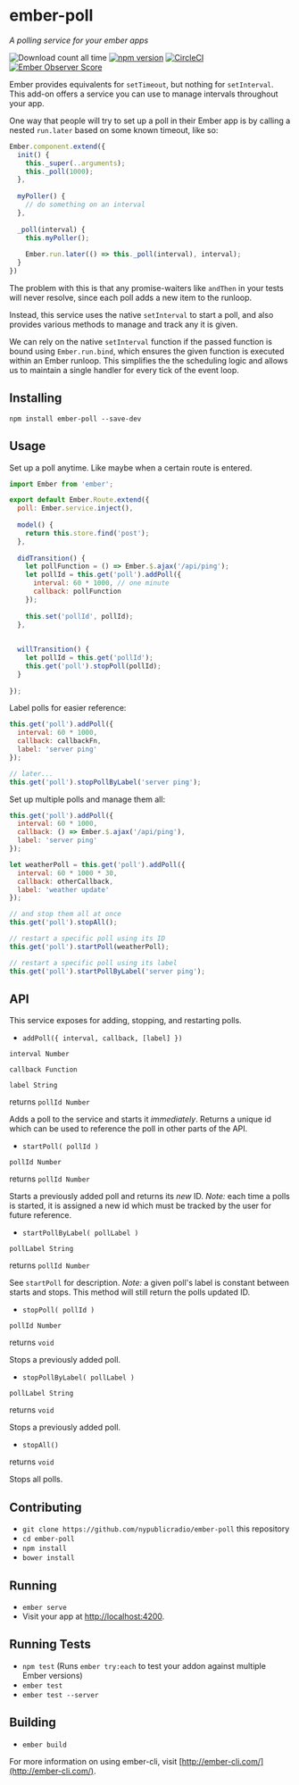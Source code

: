 # ember-poll

*A polling service for your ember apps*

![Download count all time](https://img.shields.io/npm/dt/ember-poll.svg) [![npm version](https://badge.fury.io/js/ember-poll.svg)](http://badge.fury.io/js/ember-poll) [![CircleCI](https://circleci.com/gh/nypublicradio/ember-poll/tree/master.svg?style=svg)](https://circleci.com/gh/nypublicradio/ember-poll/tree/master) [![Ember Observer Score](http://emberobserver.com/badges/ember-poll.svg)](http://emberobserver.com/addons/ember-poll)


Ember provides equivalents for `setTimeout`, but nothing for `setInterval`. This add-on offers a service you can use to manage intervals throughout your app.

One way that people will try to set up a poll in their Ember app is by calling a nested `run.later` based on some known timeout, like so:
```javascript
Ember.component.extend({
  init() {
    this._super(..arguments);
    this._poll(1000);
  },
  
  myPoller() {
    // do something on an interval
  },
  
  _poll(interval) {
    this.myPoller();
    
    Ember.run.later(() => this._poll(interval), interval);
  }
})
```

The problem with this is that any promise-waiters like `andThen` in your tests will never resolve, since each poll adds a new item to the runloop.

Instead, this service uses the native `setInterval` to start a poll, and also provides various methods to manage and track any it is given.

We can rely on the native `setInterval` function if the passed function is bound using `Ember.run.bind`, which ensures the given function is executed within an Ember runloop. This simplifies the the scheduling logic and allows us to maintain a single handler for every tick of the event loop.

## Installing

`npm install ember-poll --save-dev`

## Usage

Set up a poll anytime. Like maybe when a certain route is entered.
```javascript
import Ember from 'ember';

export default Ember.Route.extend({
  poll: Ember.service.inject(),
  
  model() {
    return this.store.find('post');
  },
  
  didTransition() {
    let pollFunction = () => Ember.$.ajax('/api/ping');
    let pollId = this.get('poll').addPoll({
      interval: 60 * 1000, // one minute
      callback: pollFunction
    });
    
    this.set('pollId', pollId);
  },
  
  
  willTransition() {
    let pollId = this.get('pollId');
    this.get('poll').stopPoll(pollId);
  }
  
});
```

Label polls for easier reference:
```javascript
this.get('poll').addPoll({
  interval: 60 * 1000,
  callback: callbackFn,
  label: 'server ping'
});

// later...
this.get('poll').stopPollByLabel('server ping');
```

Set up multiple polls and manage them all:
```javascript
this.get('poll').addPoll({
  interval: 60 * 1000,
  callback: () => Ember.$.ajax('/api/ping'),
  label: 'server ping'
});

let weatherPoll = this.get('poll').addPoll({
  interval: 60 * 1000 * 30,
  callback: otherCallback,
  label: 'weather update'
});

// and stop them all at once
this.get('poll').stopAll();

// restart a specific poll using its ID
this.get('poll').startPoll(weatherPoll);

// restart a specific poll using its label
this.get('poll').startPollByLabel('server ping');
```

## API
This service exposes for adding, stopping, and restarting polls.

* `addPoll({ interval, callback, [label] })`

`interval Number`

`callback Function`

`label String`

returns `pollId Number`

Adds a poll to the service and starts it *immediately*. Returns a unique id which can be used to reference the poll in other parts of the API.

* `startPoll( pollId )`

`pollId Number`

returns `pollId Number`

Starts a previously added poll and returns its *new* ID. *Note:* each time a polls is started, it is assigned a new id which must be tracked by the user for future reference.

* `startPollByLabel( pollLabel )`

`pollLabel String`

returns `pollId Number`

See `startPoll` for description. *Note:* a given poll's label is constant between starts and stops. This method will still return the polls updated ID.

* `stopPoll( pollId )`

`pollId Number`

returns `void`

Stops a previously added poll.

* `stopPollByLabel( pollLabel )`

`pollLabel String`

returns `void`

Stops a previously added poll.

* `stopAll()`

returns `void`

Stops all polls.

## Contributing

* `git clone https://github.com/nypublicradio/ember-poll` this repository
* `cd ember-poll`
* `npm install`
* `bower install`

## Running

* `ember serve`
* Visit your app at [http://localhost:4200](http://localhost:4200).

## Running Tests

* `npm test` (Runs `ember try:each` to test your addon against multiple Ember versions)
* `ember test`
* `ember test --server`

## Building

* `ember build`

For more information on using ember-cli, visit [http://ember-cli.com/](http://ember-cli.com/).
